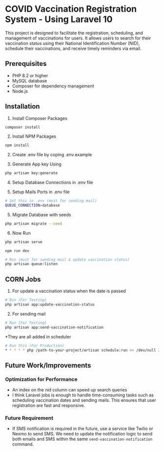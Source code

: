 # COVID Vaccination Registration System - Using Laravel 10

This project is designed to facilitate the registration, scheduling, and management of vaccinations for users. It allows users to search for their vaccination status using their National Identification Number (NID), schedule their vaccinations, and receive timely reminders via email.

## Prerequisites

-   PHP 8.2 or higher
-   MySQL database
-   Composer for dependency management
-   Node.js

## Installation

1. Install Composer Packages

```bash
composer install
```

2. Install NPM Packages

```bash
npm install
```

2. Create .env file by coping .env.example

3. Generate App key Using

```bash
php artisan key:generate
```

4. Setup Database Connections in .env file

6. Setup Mails Ports in .env file

```bash
# Set this in .env (must for sending mail)
QUEUE_CONNECTION=database
```

5. Migrate Database with seeds

```bash
php artisan migrate --seed
```

6. Now Run

```bash
php artisan serve

npm run dev

# Run (must for sending mail & update vaccination status)
php artisan queue:listen
```
## CORN Jobs

1. For update a vaccination status when the date is passed 

```bash
# Run (For Testing)
php artisan app:update-vaccination-status
```

2. For sending mail  

```bash
# Run (For Testing)
php artisan app:send-vaccination-notification
```
*They are all added in scheduler
```bash
# Run this (For Production)
* * * * * php /path-to-your-project/artisan schedule:run >> /dev/null 2>&1
```

## Future Work/Improvements  
### Optimization for Performance
- An index on the nid column can speed up search queries
- I think Laravel jobs is enough to handle time-consuming tasks such as scheduling vaccination dates and sending mails. This ensures that user registration are fast and responsive.

### Future Requirement
- If SMS notification is required in the future, use a service like Twilio or Nexmo to send SMS. We need to update the notification logic to send both emails and SMS within the same `send-vaccination-notification` command.
